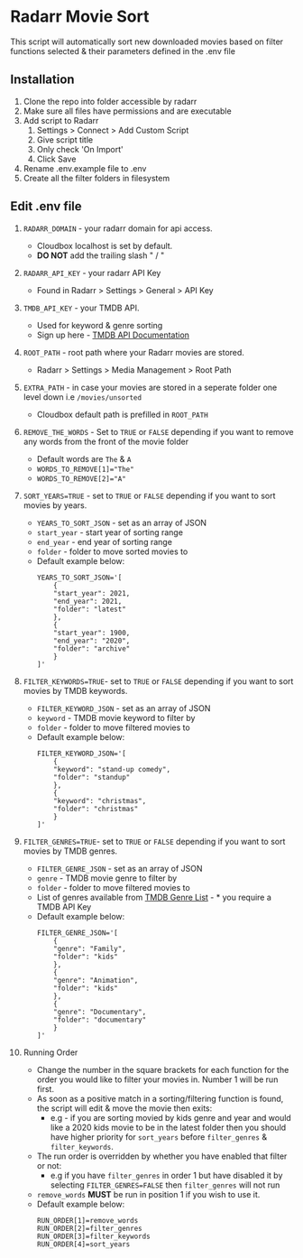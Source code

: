 # Radarr Movie Sort

This script will automatically sort new downloaded movies based on filter functions selected & their parameters defined in the .env file

## Installation

1. Clone the repo into folder accessible by radarr 
2. Make sure all files have permissions and are executable
3. Add script to Radarr
    1. Settings > Connect > Add Custom Script
    2. Give script title
    3. Only check 'On Import'
    4. Click Save
4. Rename .env.example file to .env
5. Create all the filter folders in filesystem

## Edit .env file

1. `RADARR_DOMAIN` - your radarr domain for api access. 
    * Cloudbox localhost is set by default.
    * **DO NOT** add the trailing slash " / "

2. `RADARR_API_KEY` - your radarr API Key
    * Found in Radarr > Settings > General > API Key

3. `TMDB_API_KEY` - your TMDB API.
    * Used for keyword & genre sorting
    * Sign up here - [TMDB API Documentation](https://developers.themoviedb.org/3/getting-started/introduction)

4. `ROOT_PATH` - root path where your Radarr movies are stored.
    * Radarr > Settings > Media Management > Root Path

5. `EXTRA_PATH` - in case your movies are stored in a seperate folder one level down i.e `/movies/unsorted`
    * Cloudbox default path is prefilled in `ROOT_PATH`

6. `REMOVE_THE_WORDS` - Set to `TRUE` or `FALSE` depending if you want to remove any words from the front of the movie folder
    * Default words are `The` & `A`
    * `WORDS_TO_REMOVE[1]="The"`
    * `WORDS_TO_REMOVE[2]="A"`

7. `SORT_YEARS=TRUE` - set to `TRUE` or `FALSE` depending if you want to sort movies by years.
    * `YEARS_TO_SORT_JSON` - set as an array of JSON
    * `start_year` - start year of sorting range
    * `end_year` - end year of sorting range
    * `folder` - folder to move sorted movies to
    * Default example below: 
        ```
        YEARS_TO_SORT_JSON='[
            {
            "start_year": 2021,
            "end_year": 2021,
            "folder": "latest"
            },
            {
            "start_year": 1900,
            "end_year": "2020",
            "folder": "archive"
            }
        ]'
        ```
8. `FILTER_KEYWORDS=TRUE`- set to `TRUE` or `FALSE` depending if you want to sort movies by TMDB keywords.
    * `FILTER_KEYWORD_JSON` - set as an array of JSON
    * `keyword` - TMDB movie keyword to filter by
    * `folder` - folder to move filtered movies to
    * Default example below: 
        ```
        FILTER_KEYWORD_JSON='[
            {
            "keyword": "stand-up comedy",
            "folder": "standup"
            },
            {
            "keyword": "christmas",
            "folder": "christmas"
            }
        ]'
        ```

9. `FILTER_GENRES=TRUE`- set to `TRUE` or `FALSE` depending if you want to sort movies by TMDB genres.
    * `FILTER_GENRE_JSON` - set as an array of JSON
    * `genre` - TMDB movie genre to filter by
    * `folder` - folder to move filtered movies to
    * List of genres available from [TMDB Genre List](https://developers.themoviedb.org/3/genres/get-movie-list) - * you require a TMDB API Key
    * Default example below: 
        ```
        FILTER_GENRE_JSON='[
            {
            "genre": "Family",
            "folder": "kids"
            },
            {
            "genre": "Animation",
            "folder": "kids"
            },
            {
            "genre": "Documentary",
            "folder": "documentary"
            }
        ]'
        ```
10. Running Order
    * Change the number in the square brackets for each function for the order you would like to filter your movies in. Number 1 will be run first.
    * As soon as a positive match in a sorting/filtering function is found, the script will edit & move the movie then exits:
        * e.g - if you are sorting movied by kids genre and year and would like a 2020 kids movie to be in the latest folder then you should have higher priority for `sort_years` before `filter_genres` & `filter_keywords`.
    * The run order is overridden by whether you have enabled that filter or not:
        * e.g if you have `filter_genres` in order 1 but have disabled it by selecting `FILTER_GENRES=FALSE` then `filter_genres` will not run
    * `remove_words` **MUST** be run in position 1 if you wish to use it.
    * Default example below:
        ```
        RUN_ORDER[1]=remove_words
        RUN_ORDER[2]=filter_genres
        RUN_ORDER[3]=filter_keywords
        RUN_ORDER[4]=sort_years
        ```